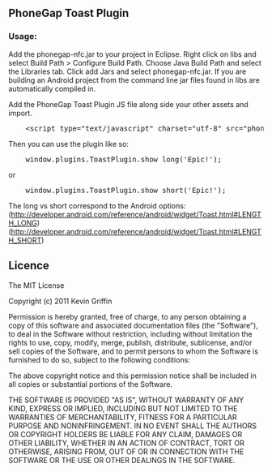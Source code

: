 ## PhoneGap Toast Plugin

### Usage:

Add the phonegap-nfc.jar to your project in Eclipse. Right click on libs and select Build Path > Configure Build Path. Choose Java Build Path and select the Libraries tab. Click add Jars and select phonegap-nfc.jar. If you are building an Android project from the command line jar files found in libs are automatically compiled in.

Add the PhoneGap Toast Plugin JS file along side your other assets and import.
<pre>
	&lt;script type="text/javascript" charset="utf-8" src="phonegap-toast.js"&gt;&lt;/script&gt;
</pre>

Then you can use the plugin like so:
<pre>
	window.plugins.ToastPlugin.show_long('Epic!');
</pre>

or

<pre>
	window.plugins.ToastPlugin.show_short('Epic!');
</pre>

The long vs short correspond to the Android options: (http://developer.android.com/reference/android/widget/Toast.html#LENGTH_LONG)
(http://developer.android.com/reference/android/widget/Toast.html#LENGTH_SHORT)

## Licence ##

The MIT License

Copyright (c) 2011 Kevin Griffin

Permission is hereby granted, free of charge, to any person obtaining a copy
of this software and associated documentation files (the "Software"), to deal
in the Software without restriction, including without limitation the rights
to use, copy, modify, merge, publish, distribute, sublicense, and/or sell
copies of the Software, and to permit persons to whom the Software is
furnished to do so, subject to the following conditions:

The above copyright notice and this permission notice shall be included in
all copies or substantial portions of the Software.

THE SOFTWARE IS PROVIDED "AS IS", WITHOUT WARRANTY OF ANY KIND, EXPRESS OR
IMPLIED, INCLUDING BUT NOT LIMITED TO THE WARRANTIES OF MERCHANTABILITY,
FITNESS FOR A PARTICULAR PURPOSE AND NONINFRINGEMENT. IN NO EVENT SHALL THE
AUTHORS OR COPYRIGHT HOLDERS BE LIABLE FOR ANY CLAIM, DAMAGES OR OTHER
LIABILITY, WHETHER IN AN ACTION OF CONTRACT, TORT OR OTHERWISE, ARISING FROM,
OUT OF OR IN CONNECTION WITH THE SOFTWARE OR THE USE OR OTHER DEALINGS IN
THE SOFTWARE.